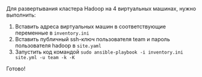 Для развертывания кластера Hadoop на 4 виртуальных машинах, нужно выполнить:

1. Вставить адреса виртуальных машин в соответствующие переменные в `inventory.ini`
2. Вставить публичный ssh-ключ пользователя team и пароль пользователя hadoop в `site.yaml`
3. Запустить код командой `sudo ansible-playbook -i inventory.ini site.yml -u team -k -K`

Готово!